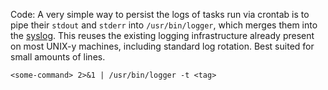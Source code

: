---
---

Code: A very simple way to persist the logs of tasks run via crontab is to pipe their `stdout` and `stderr` into `/usr/bin/logger`, which merges them into the [syslog][0]. This reuses the existing logging infrastructure already present on most UNIX-y machines, including standard log rotation. Best suited for small amounts of lines.

`<some-command> 2>&1 | /usr/bin/logger -t <tag>`

[0]: https://en.wikipedia.org/wiki/Syslog
